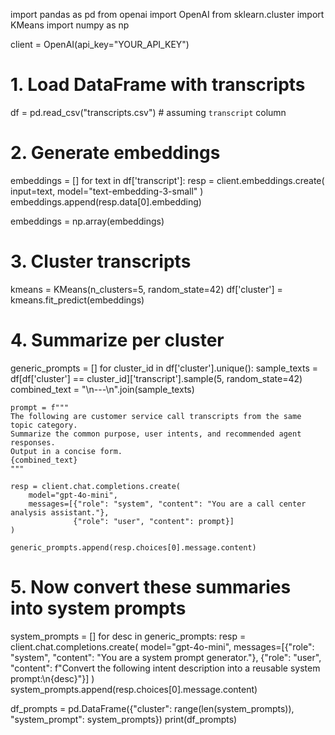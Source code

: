 import pandas as pd
from openai import OpenAI
from sklearn.cluster import KMeans
import numpy as np

client = OpenAI(api_key="YOUR_API_KEY")

# 1. Load DataFrame with transcripts
df = pd.read_csv("transcripts.csv")  # assuming `transcript` column

# 2. Generate embeddings
embeddings = []
for text in df['transcript']:
    resp = client.embeddings.create(
        input=text,
        model="text-embedding-3-small"
    )
    embeddings.append(resp.data[0].embedding)

embeddings = np.array(embeddings)

# 3. Cluster transcripts
kmeans = KMeans(n_clusters=5, random_state=42)
df['cluster'] = kmeans.fit_predict(embeddings)

# 4. Summarize per cluster
generic_prompts = []
for cluster_id in df['cluster'].unique():
    sample_texts = df[df['cluster'] == cluster_id]['transcript'].sample(5, random_state=42)
    combined_text = "\n---\n".join(sample_texts)

    prompt = f"""
    The following are customer service call transcripts from the same topic category.
    Summarize the common purpose, user intents, and recommended agent responses.
    Output in a concise form.
    {combined_text}
    """

    resp = client.chat.completions.create(
        model="gpt-4o-mini",
        messages=[{"role": "system", "content": "You are a call center analysis assistant."},
                  {"role": "user", "content": prompt}]
    )

    generic_prompts.append(resp.choices[0].message.content)

# 5. Now convert these summaries into system prompts
system_prompts = []
for desc in generic_prompts:
    resp = client.chat.completions.create(
        model="gpt-4o-mini",
        messages=[{"role": "system", "content": "You are a system prompt generator."},
                  {"role": "user", "content": f"Convert the following intent description into a reusable system prompt:\n{desc}"}]
    )
    system_prompts.append(resp.choices[0].message.content)

df_prompts = pd.DataFrame({"cluster": range(len(system_prompts)), "system_prompt": system_prompts})
print(df_prompts)
